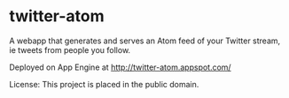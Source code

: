 twitter-atom
=============

A webapp that generates and serves an Atom feed of your Twitter stream, ie
tweets from people you follow.

Deployed on App Engine at http://twitter-atom.appspot.com/

License: This project is placed in the public domain.
